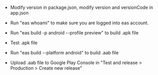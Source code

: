 - Modify version in package.json, modify version and versionCode in app.json

- Run "eas whoami" to make sure you are logged into eas account.

- Run "eas build -p android --profile preview" to build .apk file

- Test .apk file

- Run "eas build --platform android" to build .aab file

- Upload .aab file to Google Play Console in "Test and release > Production > Create new release" 